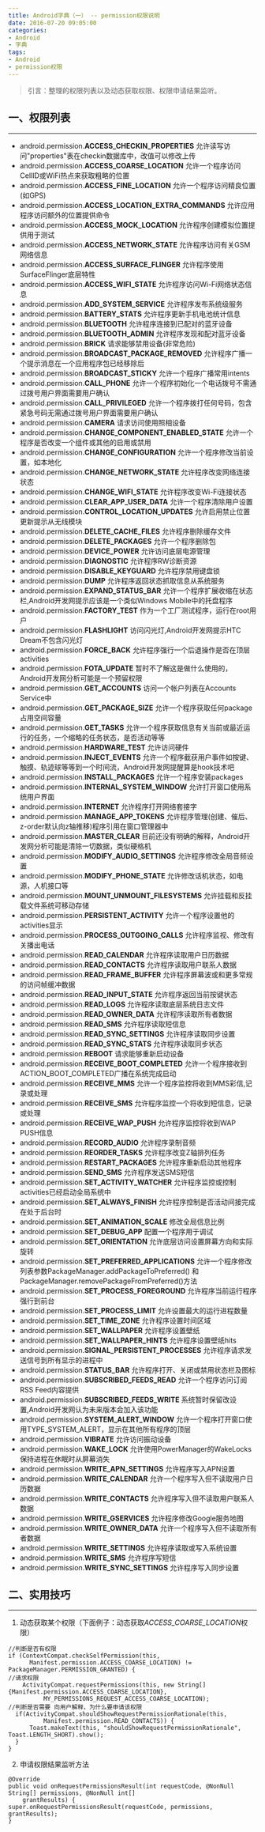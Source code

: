 ```yaml
---
title: Android字典（一） -- permission权限说明
date: 2016-07-20 09:05:00
categories:
- Android
- 字典
tags:
- Android
- permission权限
---
```


> 引言：整理的权限列表以及动态获取权限、权限申请结果监听。

<!--more-->

## 一、权限列表
---
* android.permission.**ACCESS_CHECKIN_PROPERTIES**
允许读写访问"properties"表在checkin数据库中，改值可以修改上传
* android.permission.**ACCESS_COARSE_LOCATION**
允许一个程序访问CellID或WiFi热点来获取粗略的位置
* android.permission.**ACCESS_FINE_LOCATION**
允许一个程序访问精良位置(如GPS)
* android.permission.**ACCESS_LOCATION_EXTRA_COMMANDS**
允许应用程序访问额外的位置提供命令
* android.permission.**ACCESS_MOCK_LOCATION**
允许程序创建模拟位置提供用于测试
* android.permission.**ACCESS_NETWORK_STATE**
允许程序访问有关GSM网络信息
* android.permission.**ACCESS_SURFACE_FLINGER**
允许程序使用SurfaceFlinger底层特性
* android.permission.**ACCESS_WIFI_STATE**
允许程序访问Wi-Fi网络状态信息
* android.permission.**ADD_SYSTEM_SERVICE**
允许程序发布系统级服务
* android.permission.**BATTERY_STATS**
允许程序更新手机电池统计信息
* android.permission.**BLUETOOTH**
允许程序连接到已配对的蓝牙设备
* android.permission.**BLUETOOTH_ADMIN**
允许程序发现和配对蓝牙设备
* android.permission.**BRICK**
请求能够禁用设备(非常危险)
* android.permission.**BROADCAST_PACKAGE_REMOVED**
允许程序广播一个提示消息在一个应用程序包已经移除后
* android.permission.**BROADCAST_STICKY**
允许一个程序广播常用intents
* android.permission.**CALL_PHONE**
允许一个程序初始化一个电话拨号不需通过拨号用户界面需要用户确认
* android.permission.**CALL_PRIVILEGED**
允许一个程序拨打任何号码，包含紧急号码无需通过拨号用户界面需要用户确认
* android.permission.**CAMERA**
请求访问使用照相设备
* android.permission.**CHANGE_COMPONENT_ENABLED_STATE**
允许一个程序是否改变一个组件或其他的启用或禁用
* android.permission.**CHANGE_CONFIGURATION**
允许一个程序修改当前设置，如本地化
* android.permission.**CHANGE_NETWORK_STATE**
允许程序改变网络连接状态
* android.permission.**CHANGE_WIFI_STATE**
允许程序改变Wi-Fi连接状态
* android.permission.**CLEAR_APP_USER_DATA**
允许一个程序清除用户设置
* android.permission.**CONTROL_LOCATION_UPDATES**
允许启用禁止位置更新提示从无线模块
* android.permission.**DELETE_CACHE_FILES**
允许程序删除缓存文件
* android.permission.**DELETE_PACKAGES**
允许一个程序删除包
* android.permission.**DEVICE_POWER**
允许访问底层电源管理
* android.permission.**DIAGNOSTIC**
允许程序RW诊断资源
* android.permission.**DISABLE_KEYGUARD**
允许程序禁用键盘锁
* android.permission.**DUMP**
允许程序返回状态抓取信息从系统服务
* android.permission.**EXPAND_STATUS_BAR**
允许一个程序扩展收缩在状态栏,Android开发网提示应该是一个类似Windows Mobile中的托盘程序
* android.permission.**FACTORY_TEST**
作为一个工厂测试程序，运行在root用户
* android.permission.**FLASHLIGHT**
访问闪光灯,Android开发网提示HTC Dream不包含闪光灯
* android.permission.**FORCE_BACK**
允许程序强行一个后退操作是否在顶层activities
* android.permission.**FOTA_UPDATE**
暂时不了解这是做什么使用的，Android开发网分析可能是一个预留权限
* android.permission.**GET_ACCOUNTS**
访问一个帐户列表在Accounts Service中
* android.permission.**GET_PACKAGE_SIZE**
允许一个程序获取任何package占用空间容量
* android.permission.**GET_TASKS**
允许一个程序获取信息有关当前或最近运行的任务，一个缩略的任务状态，是否活动等等
* android.permission.**HARDWARE_TEST**
允许访问硬件
* android.permission.**INJECT_EVENTS**
允许一个程序截获用户事件如按键、触摸、轨迹球等等到一个时间流，Android开发网提醒算是hook技术吧
* android.permission.**INSTALL_PACKAGES**
允许一个程序安装packages
* android.permission.**INTERNAL_SYSTEM_WINDOW**
允许打开窗口使用系统用户界面
* android.permission.**INTERNET**
允许程序打开网络套接字
* android.permission.**MANAGE_APP_TOKENS**
允许程序管理(创建、催后、z-order默认向z轴推移)程序引用在窗口管理器中
* android.permission.**MASTER_CLEAR**
目前还没有明确的解释，Android开发网分析可能是清除一切数据，类似硬格机
* android.permission.**MODIFY_AUDIO_SETTINGS**
允许程序修改全局音频设置
* android.permission.**MODIFY_PHONE_STATE**
允许修改话机状态，如电源，人机接口等
* android.permission.**MOUNT_UNMOUNT_FILESYSTEMS**
允许挂载和反挂载文件系统可移动存储
* android.permission.**PERSISTENT_ACTIVITY**
允许一个程序设置他的activities显示
* android.permission.**PROCESS_OUTGOING_CALLS**
允许程序监视、修改有关播出电话
* android.permission.**READ_CALENDAR**
允许程序读取用户日历数据
* android.permission.**READ_CONTACTS**
允许程序读取用户联系人数据
* android.permission.**READ_FRAME_BUFFER**
允许程序屏幕波或和更多常规的访问帧缓冲数据
* android.permission.**READ_INPUT_STATE**
允许程序返回当前按键状态
* android.permission.**READ_LOGS**
允许程序读取底层系统日志文件
* android.permission.**READ_OWNER_DATA**
允许程序读取所有者数据
* android.permission.**READ_SMS**
允许程序读取短信息
* android.permission.**READ_SYNC_SETTINGS**
允许程序读取同步设置
* android.permission.**READ_SYNC_STATS**
允许程序读取同步状态
* android.permission.**REBOOT**
请求能够重新启动设备
* android.permission.**RECEIVE_BOOT_COMPLETED**
允许一个程序接收到 ACTION_BOOT_COMPLETED广播在系统完成启动
* android.permission.**RECEIVE_MMS**
允许一个程序监控将收到MMS彩信,记录或处理
* android.permission.**RECEIVE_SMS**
允许程序监控一个将收到短信息，记录或处理
* android.permission.**RECEIVE_WAP_PUSH**
允许程序监控将收到WAP PUSH信息
* android.permission.**RECORD_AUDIO**
允许程序录制音频
* android.permission.**REORDER_TASKS**
允许程序改变Z轴排列任务
* android.permission.**RESTART_PACKAGES**
允许程序重新启动其他程序
* android.permission.**SEND_SMS**
允许程序发送SMS短信
* android.permission.**SET_ACTIVITY_WATCHER**
允许程序监控或控制activities已经启动全局系统中
* android.permission.**SET_ALWAYS_FINISH**
允许程序控制是否活动间接完成在处于后台时
* android.permission.**SET_ANIMATION_SCALE**
修改全局信息比例
* android.permission.**SET_DEBUG_APP**
配置一个程序用于调试
* android.permission.**SET_ORIENTATION**
允许底层访问设置屏幕方向和实际旋转
* android.permission.**SET_PREFERRED_APPLICATIONS**
允许一个程序修改列表参数PackageManager.addPackageToPreferred() 和PackageManager.removePackageFromPreferred()方法
* android.permission.**SET_PROCESS_FOREGROUND**
允许程序当前运行程序强行到前台
* android.permission.**SET_PROCESS_LIMIT**
允许设置最大的运行进程数量
* android.permission.**SET_TIME_ZONE**
允许程序设置时间区域
* android.permission.**SET_WALLPAPER**
允许程序设置壁纸
* android.permission.**SET_WALLPAPER_HINTS**
允许程序设置壁纸hits
* android.permission.**SIGNAL_PERSISTENT_PROCESSES**
允许程序请求发送信号到所有显示的进程中
* android.permission.**STATUS_BAR**
允许程序打开、关闭或禁用状态栏及图标
* android.permission.**SUBSCRIBED_FEEDS_READ**
允许一个程序访问订阅RSS Feed内容提供
* android.permission.**SUBSCRIBED_FEEDS_WRITE**
系统暂时保留改设置,Android开发网认为未来版本会加入该功能
* android.permission.**SYSTEM_ALERT_WINDOW**
允许一个程序打开窗口使用TYPE_SYSTEM_ALERT，显示在其他所有程序的顶层
* android.permission.**VIBRATE**
允许访问振动设备
* android.permission.**WAKE_LOCK**
允许使用PowerManager的WakeLocks保持进程在休眠时从屏幕消失
* android.permission.**WRITE_APN_SETTINGS**
允许程序写入APN设置
* android.permission.**WRITE_CALENDAR**
允许一个程序写入但不读取用户日历数据
* android.permission.**WRITE_CONTACTS**
允许程序写入但不读取用户联系人数据
* android.permission.**WRITE_GSERVICES**
允许程序修改Google服务地图
* android.permission.**WRITE_OWNER_DATA**
允许一个程序写入但不读取所有者数据
* android.permission.**WRITE_SETTINGS**
允许程序读取或写入系统设置
* android.permission.**WRITE_SMS**
允许程序写短信
* android.permission.**WRITE_SYNC_SETTINGS**
允许程序写入同步设置

## 二、实用技巧
---
1. 动态获取某个权限（下面例子：动态获取*ACCESS_COARSE_LOCATION*权限）
  ```
//判断是否有权限
if (ContextCompat.checkSelfPermission(this,
        Manifest.permission.ACCESS_COARSE_LOCATION) != PackageManager.PERMISSION_GRANTED) {
//请求权限
      ActivityCompat.requestPermissions(this, new String[]{Manifest.permission.ACCESS_COARSE_LOCATION},
            MY_PERMISSIONS_REQUEST_ACCESS_COARSE_LOCATION);
//判断是否需要 向用户解释，为什么要申请该权限
    if(ActivityCompat.shouldShowRequestPermissionRationale(this,
            Manifest.permission.READ_CONTACTS)) {
        Toast.makeText(this, "shouldShowRequestPermissionRationale", Toast.LENGTH_SHORT).show();
    }
}
  ```
2. 申请权限结果监听方法
  ```
@Override
public void onRequestPermissionsResult(int requestCode, @NonNull String[] permissions, @NonNull int[]
      grantResults) {
  super.onRequestPermissionsResult(requestCode, permissions, grantResults);
}
  ```
